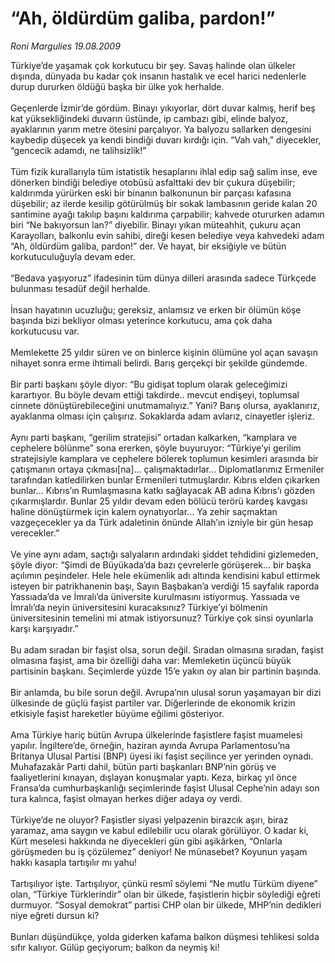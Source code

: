 # “Ah, öldürdüm galiba, pardon!”

*Roni Margulies 19.08.2009*

<div class="taraf_structure_2col_1zq">
<div class="margen_n">



 <p>Türkiye’de yaşamak çok korkutucu bir şey. Savaş halinde olan ülkeler dışında, dünyada bu kadar çok insanın hastalık ve ecel harici nedenlerle durup dururken öldüğü başka bir ülke yok herhalde. <br/><br/>Geçenlerde İzmir’de gördüm. Binayı yıkıyorlar, dört duvar kalmış, herif beş kat yüksekliğindeki duvarın üstünde, ip cambazı gibi, elinde balyoz, ayaklarının yarım metre ötesini parçalıyor. Ya balyozu sallarken dengesini kaybedip düşecek ya kendi bindiği duvarı kırdığı için. “Vah vah,” diyecekler, “gencecik adamdı, ne talihsizlik!” <br/><br/>Tüm fizik kurallarıyla tüm istatistik hesaplarını ihlal edip sağ salim inse, eve dönerken bindiği belediye otobüsü asfalttaki dev bir çukura düşebilir; kaldırımda yürürken eski bir binanın balkonunun bir parçası kafasına düşebilir; az ilerde kesilip götürülmüş bir sokak lambasının geride kalan 20 santimine ayağı takılıp başını kaldırıma çarpabilir; kahvede otururken adamın biri “Ne bakıyorsun lan?” diyebilir. Binayı yıkan müteahhit, çukuru açan Karayolları, balkonlu evin sahibi, direği kesen belediye veya kahvedeki adam “Ah, öldürdüm galiba, pardon!” der. Ve hayat, bir eksiğiyle ve bütün korkutuculuğuyla devam eder. <br/><br/>“Bedava yaşıyoruz” ifadesinin tüm dünya dilleri arasında sadece Türkçede bulunması tesadüf değil herhalde. <br/><br/>İnsan hayatının ucuzluğu; gereksiz, anlamsız ve erken bir ölümün köşe başında bizi bekliyor olması yeterince korkutucu, ama çok daha korkutucusu var. <br/><br/>Memlekette 25 yıldır süren ve on binlerce kişinin ölümüne yol açan savaşın nihayet sonra erme ihtimali belirdi. Barış gerçekçi bir şekilde gündemde. <br/><br/>Bir parti başkanı şöyle diyor: “Bu gidişat toplum olarak geleceğimizi karartıyor. Bu böyle devam ettiği takdirde.. mevcut endişeyi, toplumsal cinnete dönüştürebileceğini unutmamalıyız.” Yani? Barış olursa, ayaklanırız, ayaklanma olması için çalışırız. Sokaklarda adam avlarız, cinayetler işleriz. <br/><br/>Aynı parti başkanı, “gerilim stratejisi” ortadan kalkarken, “kamplara ve cephelere bölünme” sona ererken, şöyle buyuruyor: “Türkiye’yi gerilim stratejisiyle kamplara ve cephelere bölerek toplumun kesimleri arasında bir çatışmanın ortaya çıkması[na]... çalışmaktadırlar... Diplomatlarımız Ermeniler tarafından katledilirken bunlar Ermenileri tutmuşlardır. Kıbrıs elden çıkarken bunlar... Kıbrıs’ın Rumlaşmasına katkı sağlayacak AB adına Kıbrıs’ı gözden çıkarmışlardır. Bunlar 25 yıldır devam eden bölücü terörü kardeş kavgası haline dönüştürmek için kalem oynatıyorlar... Ya zehir saçmaktan vazgeçecekler ya da Türk adaletinin önünde Allah’ın izniyle bir gün hesap verecekler.” <br/><br/>Ve yine aynı adam, saçtığı salyaların ardındaki şiddet tehdidini gizlemeden, şöyle diyor: “Şimdi de Büyükada’da bazı çevrelerle görüşerek... bir başka açılımın peşindeler. Hele hele ekümenlik adı altında kendisini kabul ettirmek isteyen bir patrikhanenin başı, Sayın Başbakan’a verdiği 15 sayfalık raporda Yassıada’da ve İmralı’da üniversite kurulmasını istiyormuş. Yassıada ve İmralı’da neyin üniversitesini kuracaksınız? Türkiye’yi bölmenin üniversitesinin temelini mi atmak istiyorsunuz? Türkiye çok sinsi oyunlarla karşı karşıyadır.” <br/><br/>Bu adam sıradan bir faşist olsa, sorun değil. Sıradan olmasına sıradan, faşist olmasına faşist, ama bir özelliği daha var: Memleketin üçüncü büyük partisinin başkanı. Seçimlerde yüzde 15’e yakın oy alan bir partinin başında. <br/><br/>Bir anlamda, bu bile sorun değil. Avrupa’nın ulusal sorun yaşamayan bir dizi ülkesinde de güçlü faşist partiler var. Diğerlerinde de ekonomik krizin etkisiyle faşist hareketler büyüme eğilimi gösteriyor. <br/><br/>Ama Türkiye hariç bütün Avrupa ülkelerinde faşistlere faşist muamelesi yapılır. İngiltere’de, örneğin, haziran ayında Avrupa Parlamentosu’na Britanya Ulusal Partisi (BNP) üyesi iki faşist seçilince yer yerinden oynadı. Muhafazakâr Parti dahil, bütün parti başkanları BNP’nin görüş ve faaliyetlerini kınayan, dışlayan konuşmalar yaptı. Keza, birkaç yıl önce Fransa’da cumhurbaşkanlığı seçimlerinde faşist Ulusal Cephe’nin adayı son tura kalınca, faşist olmayan herkes diğer adaya oy verdi. <br/><br/>Türkiye’de ne oluyor? Faşistler siyasi yelpazenin birazcık aşırı, biraz yaramaz, ama saygın ve kabul edilebilir ucu olarak görülüyor. O kadar ki, Kürt meselesi hakkında ne diyecekleri gün gibi aşikârken, “Onlarla görüşmeden bu iş çözülemez” deniyor! Ne münasebet? Koyunun yaşam hakkı kasapla tartışılır mı yahu! <br/><br/>Tartışılıyor işte. Tartışılıyor, çünkü resmî söylemi “Ne mutlu Türküm diyene” olan, “Türkiye Türklerindir” olan bir ülkede, faşistlerin hiçbir söylediği eğreti durmuyor. “Sosyal demokrat” partisi CHP olan bir ülkede, MHP’nin dedikleri niye eğreti dursun ki? <br/><br/>Bunları düşündükçe, yolda giderken kafama balkon düşmesi tehlikesi solda sıfır kalıyor. Gülüp geçiyorum; balkon da neymiş ki!</p>
<br/>
<br/>
<br/>



<br/>


<div id="taraf_not">
</div>

</div>


</div>
